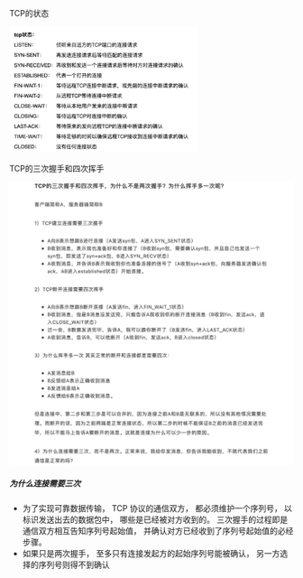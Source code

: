 TCP的状态

<img src="assets/image-20210428162431749.png" alt="image-20210428162431749" style="zoom: 33%;" />



TCP的三次握手和四次挥手

![image-20210428162539803](assets/image-20210428162539803.png)

#####  为什么连接需要三次

- 为了实现可靠数据传输， TCP 协议的通信双方， 都必须维护一个序列号， 以标识发送出去的数据包中， 哪些是已经被对方收到的。 三次握手的过程即是通信双方相互告知序列号起始值， 并确认对方已经收到了序列号起始值的必经步骤。
- 如果只是两次握手， 至多只有连接发起方的起始序列号能被确认， 另一方选择的序列号则得不到确认
  













